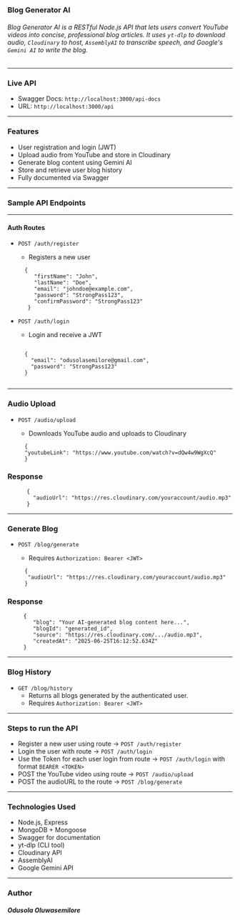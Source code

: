 ### Blog Generator AI

###### Blog Generator  AI is a RESTful Node.js API that lets users convert YouTube videos into concise, professional blog articles. It uses `yt-dlp` to download audio, `Cloudinary` to host, `AssemblyAI` to transcribe speech, and Google's `Gemini AI` to write the blog.
------
### Live API
  - Swagger Docs: `http://localhost:3000/api-docs`
  - URL: `http://localhost:3000/api`

---

### Features
  - User registration and login (JWT)
  - Upload audio from YouTube and store in Cloudinary
  - Generate blog content using Gemini AI
  - Store and retrieve user blog history
  - Fully documented via Swagger

---

### Sample API Endpoints
---

#### Auth Routes
  - `POST /auth/register`

    - Registers a new user   
     ```
       {
          "firstName": "John",
          "lastName": "Doe",
          "email": "johndoe@example.com",
          "password": "StrongPass123",
          "confirmPassword": "StrongPass123"
        }
    
    ```
  - `POST /auth/login`

    - Login and receive a JWT
    ```

      {
        "email": "odusolasemilore@gmail.com",
        "password": "StrongPass123"
      }
  
    ```

---

### Audio Upload

- `POST /audio/upload`
  - Downloads YouTube audio and uploads to Cloudinary

  ```
    {
    "youtubeLink": "https://www.youtube.com/watch?v=dQw4w9WgXcQ"
    }
  
  ```

### Response

```
      {
        "audioUrl": "https://res.cloudinary.com/youraccount/audio.mp3"
      }
```
---

### Generate Blog

 - `POST /blog/generate`
   - Requires `Authorization: Bearer <JWT>`
  
   ```
     {
      "audioUrl": "https://res.cloudinary.com/youraccount/audio.mp3"
     }
   ```

### Response
```
     {
        "blog": "Your AI-generated blog content here...",
        "blogId": "generated_id",
        "source": "https://res.cloudinary.com/.../audio.mp3",
        "createdAt": "2025-06-25T16:12:52.634Z"
     }
```
---

### Blog History

 - `GET /blog/history`
    - Returns all blogs generated by the authenticated user.
    - Requires `Authorization: Bearer <JWT>`

  ---
### Steps to run the API

 - Register a new user using route -> `POST /auth/register`
 - Login the user with route -> `POST /auth/login`
 - Use the Token for each user login from route -> `POST /auth/login` with format `BEARER <TOKEN>`
 - POST the YouTube video using route -> `POST /audio/upload`
 - POST the audioURL to the route -> `POST /blog/generate`
   

  --- 
### Technologies Used
  - Node.js, Express
  - MongoDB + Mongoose
  - Swagger for documentation
  - yt-dlp (CLI tool)
  - Cloudinary API
  - AssemblyAI
  - Google Gemini API

-----
### Author
##### Odusola Oluwasemilore
